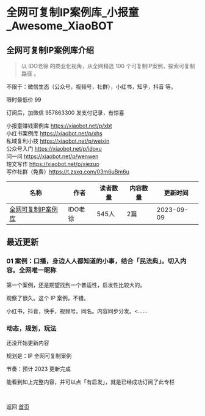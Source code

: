 # 全网可复制IP案例库_小报童_Awesome_XiaoBOT

## 全网可复制IP案例库介绍
> 以 IDO老徐 的商业化视角，从全网精选 100 个可复制IP案例，探索可复制路径 。    
    
不限于：微信生态（公众号，视频号，社群），小红书，知乎，抖音 等。    
    
限时最低价 99    
    
订阅后，加微信 957863300 发支付记录，有惊喜    
    
小报童赚钱案例库 https://xiaobot.net/p/xbt    
小红书案例库 https://xiaobot.net/p/xhs    
私域复利小技 https://xiaobot.net/p/weixin    
公众号入门 https://xiaobot.net/p/idoxu    
问一问 https://xiaobot.net/p/wenwen    
短文写作 https://xiaobot.net/p/xiezuo    
写作社群（免费）https://t.zsxq.com/03m6uBm6u  
  


|名称|作者|读者数量|内容数量|更新时间|
|---|---|---|---|---|
|[全网可复制IP案例库](https://xiaobot.net/p/ip100?refer=0b133df9-27dc-423b-8101-639049001c13)|IDO老徐|545人|2篇|2023-09-09|

## 最近更新
### 01 案例：口播，身边人人都知道的小事，结合「民法典」。切入内容。全网唯一昵称

第一个案例，还是期望找到一个普适性，启发性比较大的。

观察了很久。这个 IP 案例，不错。

小红书，抖音，快手，视频号。同名。内容同步分发。<......

### 动态，规划，玩法

还没开始更新内容

规划是：IP 全网可复制案例

节奏：预计 2023 更新完成

能看到如上完整内容，并可以点「有启发」，就是已经成功订阅了此专栏


<a href="https://github.com/Reno9527/awesome-xiaobot" style="color: white; text-decoration: none;">awesome-xiaobot</a>

返回 [首页](../README.md)
